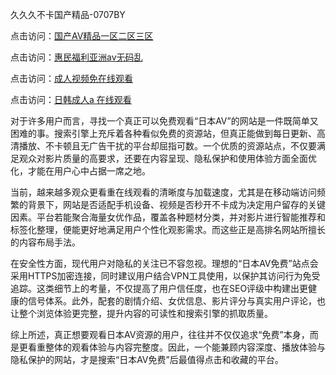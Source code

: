 久久久不卡国产精品-0707BY

点击访问：<a href="https://bsdf-5f5.pages.dev/">国产AⅤ精品一区二区三区</a>

点击访问：<a href="https://cfad.pages.dev/">惠民福利亚洲av无码乱</a>

点击访问：<a href="https://gfd-5xg.pages.dev/">成人视频免在线观看</a>

点击访问：<a href="https://fdhf-454.pages.dev/">日韩成人a 在线观看</a>



对于许多用户而言，寻找一个真正可以免费观看“日本AV”的网站是一件既简单又困难的事。搜索引擎上充斥着各种看似免费的资源站，但真正能做到每日更新、高清播放、不卡顿且无广告干扰的平台却屈指可数。一个优质的资源站点，不仅要满足观众对影片质量的高要求，还要在内容呈现、隐私保护和使用体验方面全面优化，才能在用户心中占据一席之地。

当前，越来越多观众更看重在线观看的清晰度与加载速度，尤其是在移动端访问频繁的背景下，网站是否适配手机设备、视频是否秒开不卡成为决定用户留存的关键因素。平台若能聚合海量女优作品，覆盖各种题材分类，并对影片进行智能推荐和标签化整理，便能更好地满足用户个性化观影需求。而这些正是高排名网站所擅长的内容布局手法。

在安全性方面，现代用户对隐私的关注已不容忽视。理想的“日本AV免费”站点会采用HTTPS加密连接，同时建议用户结合VPN工具使用，以保护其访问行为免受追踪。这类细节上的考量，不仅提高了用户信任度，也在SEO评级中构建出更健康的信号体系。此外，配套的剧情介绍、女优信息、影片评分与真实用户评论，也让整个浏览体验更完整，提升内容的可读性和搜索引擎的抓取质量。

综上所述，真正想要观看日本AV资源的用户，往往并不仅仅追求“免费”本身，而是更看重整体的观看体验与内容完整度。因此，一个能兼顾内容深度、播放体验与隐私保护的网站，才是搜索“日本AV免费”后最值得点击和收藏的平台。


<span style="display:none;">[Canonical link]( https://github.com/dyd08552/564120 ）</span>
